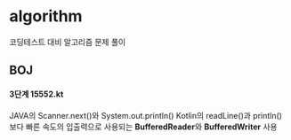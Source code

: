 # algorithm
코딩테스트 대비 알고리즘 문제 풀이

## BOJ
#### 3단계 15552.kt
JAVA의 Scanner.next()와 System.out.println()
Kotlin의 readLine()과 println() 보다 빠른 속도의 입출력으로 사용되는 **BufferedReader**와 **BufferedWriter** 사용
